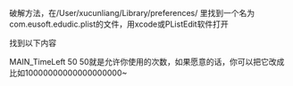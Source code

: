 破解方法，在/User/xucunliang/Library/preferences/ 里找到一个名为 com.eusoft.edudic.plist的文件，用xcode或PListEdit软件打开

找到以下内容

<key>MAIN_TimeLeft</key>
<integer>50</integer>
50就是允许你使用的次数，如果愿意的话，你可以把它改成比如10000000000000000000~